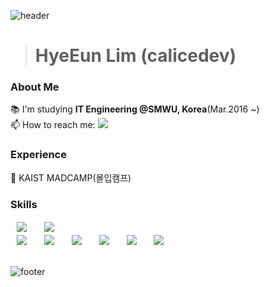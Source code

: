 ![header](https://capsule-render.vercel.app/api?type=waving&&color=black&height=100&section=header&fontSize=90)

> # HyeEun Lim (calicedev) &nbsp;&nbsp;&nbsp;&nbsp;&nbsp;
> 
### About Me
📚 I'm studying **IT Engineering @SMWU, Korea**(Mar.2016 ~)<br/>
📫 How to reach me: <img src="https://img.shields.io/badge/calicedev@gmail.com-EA4335?style=flat-square&logo=Gmail&logoColor=white"/>

### Experience
📜 KAIST MADCAMP(몰입캠프)<br/>

### Skills
<div>
<img src="https://img.shields.io/badge/Java-F46A54?style=flat-square&logo=Java&logoColor=white" style="height : auto; margin-left : 10px; margin-right : 10px; padding-top : 2px; padding-bottom : 2px;"/></a>&nbsp;
<img src="https://img.shields.io/badge/Python-FECC00?style=flat-square&logo=Python&logoColor=white" style="height : auto; margin-left : 10px; margin-right : 10px; padding-top : 2px; padding-bottom : 2px;"/></a>&nbsp;
</div>
<div>
 <img src="https://img.shields.io/badge/SpringFramework-6DB33F?style=flat-square&logo=Spring&logoColor=white" style="height : auto; margin-left : 10px; margin-right : 10px;"/></a>&nbsp;
<img src="https://img.shields.io/badge/MariaDB-003545?style=flat-square&logo=MariaDB&logoColor=white" style="height : auto; margin-left : 10px; margin-right : 10px;"/></a>&nbsp;
 <img src="https://img.shields.io/badge/Android Studio-3DDC84?style=flat-square&logo=Android Studio&logoColor=white" style="height : auto; margin-left : 10px; margin-right : 10px;"/></a>&nbsp;
 <img src="https://img.shields.io/badge/Firebase-FFCA28?style=flat-square&logo=Firebase&logoColor=white" style="height : auto; margin-left : 10px; margin-right : 10px;"/></a>&nbsp;
 <img src="https://img.shields.io/badge/TensorFlow-FF6F00?style=flat-square&logo=TensorFlow&logoColor=white" style="height : auto; margin-left : 10px; margin-right : 10px;"/></a>&nbsp;
 <img src="https://img.shields.io/badge/Google Colab-F9AB00?style=flat-square&logo=Google Colab&logoColor=white" style="height : auto; margin-left : 10px; margin-right : 10px;"/></a>&nbsp;
</div>


<br/>

![footer](https://capsule-render.vercel.app/api?type=waving&&color=black&height=100&section=footer&fontSize=90)




